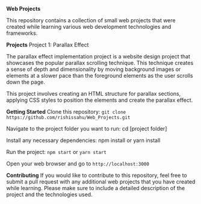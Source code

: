 **Web Projects**

This repository contains a collection of small web projects that were created while learning various web development technologies and frameworks.

**Projects**
Project 1: Parallax Effect

The parallax effect implementation project is a website design project that showcases the popular parallax scrolling technique. This technique creates a sense of depth and dimensionality by moving background images or elements at a slower pace than the foreground elements as the user scrolls down the page.

This project involves creating an HTML structure for parallax sections, applying CSS styles to position the elements and create the parallax effect.

**Getting Started**
Clone this repository: `git clone https://github.com/rishissahu/Web_Projects.git`

Navigate to the project folder you want to run: cd [project folder]

Install any necessary dependencies: npm install or yarn install

Run the project: `npm start` or `yarn start`

Open your web browser and go to `http://localhost:3000`


**Contributing**
If you would like to contribute to this repository, feel free to submit a pull request with any additional web projects that you have created while learning. Please make sure to include a detailed description of the project and the technologies used.
